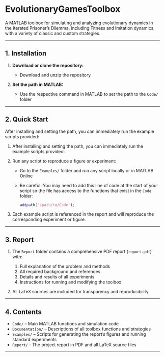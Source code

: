 # EvolutionaryGamesToolbox

A MATLAB toolbox for simulating and analyzing evolutionary dynamics in the Iterated Prisoner’s Dilemma, including Fitness and Imitation dynamics, with a variety of classic and custom strategies.

---

## 1. Installation

1. **Download or clone the repository:**
   - Download and unzip the repository

2. **Set the path in MATLAB:**
   - Use the respective command in MATLAB to set the path to the `Code/` folder

---

## 2. Quick Start

After installing and setting the path, you can immediately run the example scripts provided:

1. After installing and setting the path, you can immediately run the example scripts provided:

2. Run any script to reproduce a figure or experiment:
   - Go to the `Examples/` folder and run any script locally or in MATLAB Online
   - Be careful: You may need to add this line of code at the start of your script so the file has access to the functions that exist in the `Code` folder:

     ```matlab
     addpath('/path/to/Code');
     ```

3. Each example script is referenced in the report and will reproduce the corresponding experiment or figure.

---

## 3. Report

1. The `Report` folder contains a comprehensive PDF report (`report.pdf`) with:
   1. Full explanation of the problem and methods
   2. All required background and references
   3. Details and results of all experiments
   4. Instructions for running and modifying the toolbox

2. All LaTeX sources are included for transparency and reproducibility.

---

## 4. Contents

- `Code/` – Main MATLAB functions and simulation code
- `Documentation/` – Descriptions of all toolbox functions and strategies
- `Examples/` – Scripts for generating the report’s figures and running standard experiments
- `Report/` – The project report in PDF and all LaTeX source files

---
